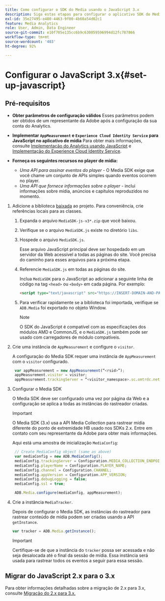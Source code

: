 ```yaml
---
title: Como configurar o SDK do Media usando o JavaScript 3.x
description: Siga estas etapas para configurar o aplicativo SDK do Media no JavaScript 3.x.
exl-id: 35e27495-e480-4463-9f00-4b60a54d02c1
feature: Media Analytics
role: User, Admin, Data Engineer
source-git-commit: e10f705e135cc6b9c630059596994d12fc787866
workflow-type: tm+mt
source-wordcount: '403'
ht-degree: 92%

---
```


# Configurar o JavaScript 3.x{#set-up-javascript}

## Pré-requisitos

* **Obter parâmetros de configuração válidos**
Esses parâmetros podem ser obtidos de um representante da Adobe após a configuração da sua conta do Analytics.
* **Implementar `AppMeasurement` e `Experience Cloud Identity Service` para JavaScript no aplicativo de mídia**
Para obter mais informações, consulte [Implementação do Analytics usando JavaScript](https://experienceleague.adobe.com/docs/analytics/implementation/js/overview.html?lang=pt-BR) e [Implementação do Experience Cloud Identity  Service](https://experienceleague.adobe.com/docs/id-service/using/implementation/setup-analytics.html).

* **Forneça os seguintes recursos no player de mídia:**

   * *Uma API para assinar eventos do player* - O Media SDK exige que você chame um conjunto de APIs simples quando eventos ocorrem no player.
   * *Uma API que fornece informações sobre o player* - inclui informações sobre mídia, anúncios e capítulos reproduzidos no momento.

1. Adicione a biblioteca [baixada](/help/sdk-implement/download-sdks.md#download-3x-sdks) ao projeto. Para conveniência, crie referências locais para as classes.

   1. Expanda o arquivo `MediaSDK-js-v3*.zip` que você baixou.
   1. Verifique se o arquivo `MediaSDK.js` existe no diretório `libs`.

   1. Hospede o arquivo `MediaSDK.js`.

      Esse arquivo JavaScript principal deve ser hospedado em um servidor da Web acessível a todas as páginas do site. Você precisa do caminho para esses arquivos para a próxima etapa.

   1. Referencie `MediaSDK.js` em todas as páginas do site.

      Inclua `MediaSDK` para o JavaScript ao adicionar a seguinte linha de código na tag `<head>` ou `<body>` em cada página. Por exemplo:

      ```html
      <script type="text/javascript" src="https://INSERT-DOMAIN-AND-PATH-TO-CODE-HERE/MediaSDK.js"></script>
      ```

   1. Para verificar rapidamente se a biblioteca foi importada, verifique se `ADB.Media` foi exportado no objeto Window.

      >[!NOTE]
      >
      >O SDK do JavaScript é compatível com as especificações dos módulos AMD e CommonJS, e o `MediaSDK.js` também pode ser usado com carregadores de módulo compatíveis.

1. Crie uma instância de `AppMeasurement` e configure o `visitor`.

   A configuração do Media SDK requer uma instância de `AppMeasurement` com o `visitor` configurado.

   ```js
    var appMeasurement = new AppMeasurement(“<rsid>”);
    appMeasurement.visitor = visitor;
    appMeasurement.trackingServer = “<visitor_namespace>.sc.omtrdc.net”;
   ```

1. Configurar o Media SDK

   O Media SDK deve ser configurado uma vez por página da Web e a configuração se aplica a todas as instâncias do rastreador criadas.

   >[!IMPORTANT]
   >
   > O Media SDK (3.x) usa a API Media Collection para rastrear mídia diferente do ponto de extremidade HB usado nos SDKs 2.x. Entre em contato com seu representante da Adobe para obter mais informações.

   Aqui está uma amostra de inicialização `MediaConfig`:

   ```js
    // Create MediaConfig object (same as above)
    var mediaConfig = new ADB.MediaConfig();
    mediaConfig.trackingServer = Configuration.MEDIA_COLLECTION_ENDPOINT;
    mediaConfig.playerName = Configuration.PLAYER_NAME;
    mediaConfig.channel = Configuration.CHANNEL;
    mediaConfig.appVersion = Configuration.APP_VERSION;
    mediaConfig.debugLogging = false;
    mediaConfig.ssl = true;
   
    ADB.Media.configure(mediaConfig, appMeasurement);
   ```

1. Crie a instância `MediaTracker`.

   Depois de configurar o Media SDK, as instâncias do rastreador para rastrear conteúdo de mídia podem ser criadas usando a API `getInstance`.

   ```js
   var tracker = ADB.Media.getInstance();
   ```

   >[!IMPORTANT]
   >
   >Certifique-se de que a instância do `tracker` possa ser acessada e não seja desalocada até o final da sessão de mídia. Essa instância será usada para rastrear todos os eventos a seguir para essa sessão.

## Migrar do JavaScript 2.x para o 3.x

Para obter informações detalhadas sobre a migração de 2.x para 3.x, consulte [Migração do 2.x para 3.x.](https://adobe-marketing-cloud.github.io/media-sdks/reference/javascript_3x/MigrationGuide.html)
